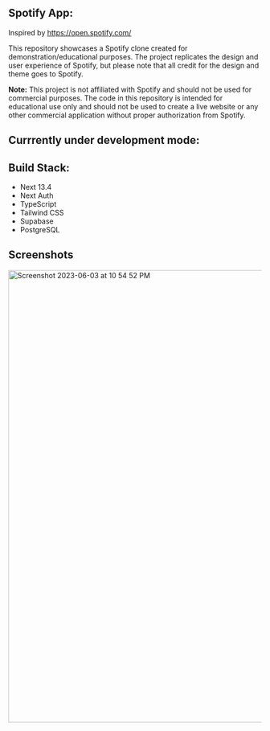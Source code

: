 ## Spotify App:

Inspired by https://open.spotify.com/

This repository showcases a Spotify clone created for demonstration/educational purposes. The project replicates the design and user experience of Spotify, but please note that all credit for the design and theme goes to Spotify.

**Note:** This project is not affiliated with Spotify and should not be used for commercial purposes. The code in this repository is intended for educational use only and should not be used to create a live website or any other commercial application without proper authorization from Spotify.


## Currrently under development mode:

## Build Stack:

<ul>
<li>Next 13.4</li>
<li>Next Auth</li>
<li>TypeScript</li>
<li>Tailwind CSS</li>
<li>Supabase</li>
<li>PostgreSQL</li>

</ul>


<!--
## Demo Link

[CLICK HERE](https://chatgpt-messenger-anotheritdude.vercel.app) to see the app hosted on Vercel. 
-->
## Screenshots

<img width="900" alt="Screenshot 2023-06-03 at 10 54 52 PM" src="https://github.com/anotherITdude/spotify-nextapp/assets/4363970/99bba8cf-5d82-4668-ab1d-1377f880aec1">



